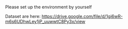 Please set up the environment by yourself

Dataset are here: https://drive.google.com/file/d/1gi6wR-m6s6UDhwLey1jP_uuwwtC8Py3x/view
